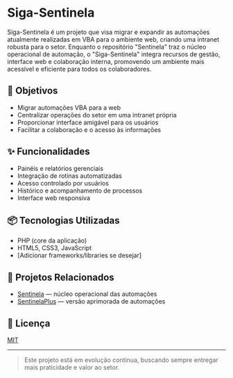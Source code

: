# Siga-Sentinela

Siga-Sentinela é um projeto que visa migrar e expandir as automações atualmente realizadas em VBA para o ambiente web, criando uma intranet robusta para o setor. Enquanto o repositório "Sentinela" traz o núcleo operacional de automação, o "Siga-Sentinela" integra recursos de gestão, interface web e colaboração interna, promovendo um ambiente mais acessível e eficiente para todos os colaboradores.

## 🚀 Objetivos

- Migrar automações VBA para a web
- Centralizar operações do setor em uma intranet própria
- Proporcionar interface amigável para os usuários
- Facilitar a colaboração e o acesso às informações

## ✨ Funcionalidades

- Painéis e relatórios gerenciais
- Integração de rotinas automatizadas
- Acesso controlado por usuários
- Histórico e acompanhamento de processos
- Interface web responsiva

## 📦 Tecnologias Utilizadas

- PHP (core da aplicação)
- HTML5, CSS3, JavaScript
- [Adicionar frameworks/libraries se desejar]

## 📂 Projetos Relacionados

- [Sentinela](https://github.com/FelixFreitasJr/sentinela) — núcleo operacional das automações
- [SentinelaPlus](https://github.com/FelixFreitasJr/SentinelaPlus) — versão aprimorada de automações

## 📜 Licença

[MIT](LICENSE)

---

> Este projeto está em evolução contínua, buscando sempre entregar mais praticidade e valor ao setor.
